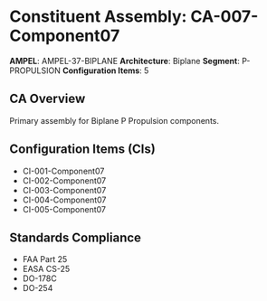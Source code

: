 # Constituent Assembly: CA-007-Component07

**AMPEL**: AMPEL-37-BIPLANE
**Architecture**: Biplane
**Segment**: P-PROPULSION
**Configuration Items**: 5

## CA Overview
Primary assembly for Biplane P Propulsion components.

## Configuration Items (CIs)
- CI-001-Component07
- CI-002-Component07
- CI-003-Component07
- CI-004-Component07
- CI-005-Component07

## Standards Compliance
- FAA Part 25
- EASA CS-25
- DO-178C
- DO-254
